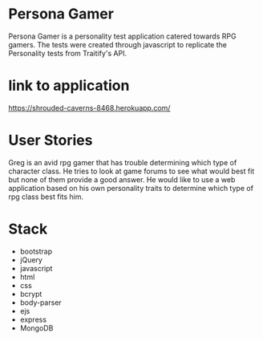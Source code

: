 # Persona Gamer
Persona Gamer is a personality test application catered towards RPG gamers. The tests were created through javascript to replicate the Personality tests from Traitify's API.

# link to application
https://shrouded-caverns-8468.herokuapp.com/

# User Stories
Greg is an avid rpg gamer that has trouble determining which type of character class. He tries to look at game forums to see what would best fit but none of them provide a good answer. He would like to use a web application based on his own personality traits to determine which type of rpg class best fits him.

# Stack
- bootstrap
- jQuery
- javascript
- html
- css
- bcrypt
- body-parser
- ejs
- express
- MongoDB

